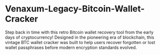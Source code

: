 # Venaxum-Legacy-Bitcoin-Wallet-Cracker
Step back in time with this retro Bitcoin wallet recovery tool from the early days of cryptocurrency! Designed in the pioneering era of blockchain, this vintage BTC wallet cracker was built to help users recover forgotten or lost wallet passphrases before modern encryption standards evolved.

